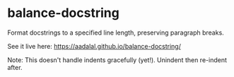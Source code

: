 # balance-docstring

Format docstrings to a specified line length, preserving paragraph breaks.

See it live here: https://aadalal.github.io/balance-docstring/

Note: This doesn't handle indents gracefully (yet!). Unindent then re-indent after. 
